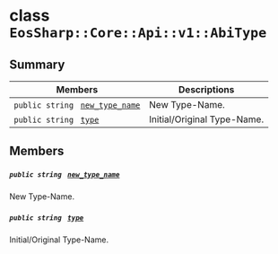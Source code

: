 # class `EosSharp::Core::Api::v1::AbiType` 

## Summary

 Members                                | Descriptions                                
----------------------------------------|---------------------------------------------
`public string ` [`new_type_name`](#class_eos_sharp_1_1_core_1_1_api_1_1v1_1_1_abi_type_1a75f2205418913446b12cd516d1b3ea74) | New Type-Name.
`public string ` [`type`](#class_eos_sharp_1_1_core_1_1_api_1_1v1_1_1_abi_type_1acce15679d830831b0bbe8ebc2a60b2ca) | Initial/Original Type-Name.

## Members

##### `public string ` [`new_type_name`](#class_eos_sharp_1_1_core_1_1_api_1_1v1_1_1_abi_type_1a75f2205418913446b12cd516d1b3ea74) 

New Type-Name.

##### `public string ` [`type`](#class_eos_sharp_1_1_core_1_1_api_1_1v1_1_1_abi_type_1acce15679d830831b0bbe8ebc2a60b2ca) 

Initial/Original Type-Name.

